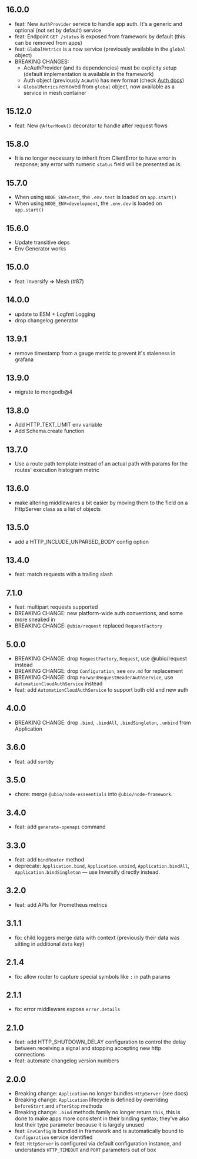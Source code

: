 ## 16.0.0

- feat: New `AuthProvider` service to handle app auth. It's a generic and optional (not set by default) service
- feat: Endpoint `GET /status` is exposed from framework by default (this can be removed from apps)
- feat: `GlobalMetrics` is a now service (previously available in the `global` object)
- BREAKING CHANGES:
  - AcAuthProvider (and its dependencies) must be explicity setup (default implementation is available in the framework)
  - Auth object (previously `AcAuth`) has new format (check [Auth docs](./docs/auth.md#automation-cloud-authentication--authorisation))
  - `GlobalMetrics` removed from `global` object, now available as a service in mesh container

## 15.12.0

- feat: New `@AfterHook()` decorator to handle after request flows

## 15.8.0

- It is no longer necessary to inherit from ClientError to have error in response; any error with numeric `status` field will be presented as is.

## 15.7.0

- When using `NODE_ENV=test`, the `.env.test` is loaded on `app.start()`
- When using `NODE_ENV=development`, the `.env.dev` is loaded on `app.start()`

## 15.6.0

- Update transitive deps
- Env Generator works

## 15.0.0

- feat: Inversify ⇒ Mesh (#87)

## 14.0.0

- update to ESM + Logfmt Logging
- drop changelog generator

## 13.9.1

- remove timestamp from a gauge metric to prevent it's staleness in grafana

## 13.9.0

- migrate to mongodb@4

## 13.8.0

- Add HTTP_TEXT_LIMIT env variable
- Add Schema.create function

## 13.7.0

- Use a route path template instead of an actual path with params for the routes' execution histogram metric

## 13.6.0

- make altering middlewares a bit easier by moving them to the field on a HttpServer class as a list of objects

## 13.5.0

- add a HTTP_INCLUDE_UNPARSED_BODY config option

## 13.4.0

- feat: match requests with a trailing slash

## 7.1.0

- feat: multipart requests supported
- BREAKING CHANGE: new platform-wide auth conventions, and some more sneaked in
- BREAKING CHANGE: `@ubio/request` replaced `RequestFactory`

## 5.0.0

- BREAKING CHANGE: drop `RequestFactory`, `Request`, use @ubio/request instead
- BREAKING CHANGE: drop `Configuration`, see `env.md` for replacement
- BREAKING CHANGE: drop `ForwardRequestHeaderAuthService`, use `AutomationCloudAuthService` instead
- feat: add `AutomationCloudAuthService` to support both old and new auth

## 4.0.0

- BREAKING CHANGE: drop `.bind`, `.bindAll`, `.bindSingleton`, `.unbind` from Application

## 3.6.0

- feat: add `sortBy`

## 3.5.0

- chore: merge `@ubio/node-esseentials` into `@ubio/node-framework`.

## 3.4.0

- feat: add `generate-openapi` command

## 3.3.0

- feat: add `bindRouter` method
- deprecate: `Application.bind`, `Application.unbind`, `Application.bindAll`, `Application.bindSingleton` — use Inversify directly instead.

## 3.2.0

- feat: add APIs for Prometheus metrics

## 3.1.1

- fix: child loggers merge data with context (previously their data was sitting in additional `data` key)

## 2.1.4

- fix: allow router to capture special symbols like `:` in path params

## 2.1.1

- fix: error middleware expose `error.details`

## 2.1.0

- feat: add HTTP_SHUTDOWN_DELAY configuration to control the delay between receiving a signal and stopping accepting new http connections
- feat: automate changelog version numbers

## 2.0.0

- Breaking change: `Application` no longer bundles `HttpServer` (see docs)
- Breaking change: `Application` lifecycle is defined by overriding `beforeStart` and `afterStop` methods
- Breaking change: `.bind` methods family no longer return `this`, this is done to make apps more consistent in
  their binding syntax; they've also lost their type parameter because it is largely unused
- feat: `EnvConfig` is bundled in framework and is automatically bound to `Configuration` service identified
- feat: `HttpServer` is configured via default configuration instance, and understands `HTTP_TIMEOUT` and `PORT` parameters out of box
